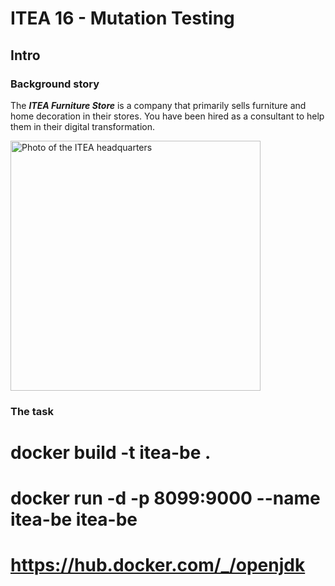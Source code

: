 # ITEA 16 - Mutation Testing

## Intro

### Background story

The ***ITEA Furniture Store*** is a company that primarily sells furniture
and home decoration in their stores. You have been hired as a consultant to
help them in their digital transformation.

<img src="assets/images/ITEA.jpg" width="400" alt="Photo of the ITEA headquarters" />

### The task

# docker build -t itea-be .
# docker run -d -p 8099:9000 --name itea-be itea-be
# https://hub.docker.com/_/openjdk
